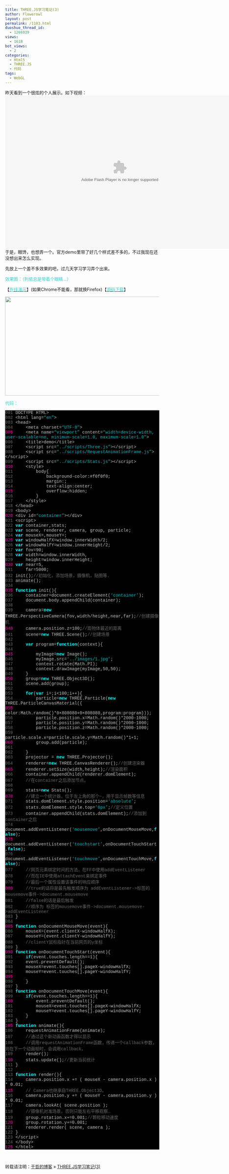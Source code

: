 ```yaml
---
title: THREE.JS学习笔记(3)
author: Flowerowl
layout: post
permalink: /1103.html
duoshuo_thread_id:
  - 1266939
views:
  - 1618
bot_views:
  - 2
categories:
  - Html5
  - THREE.JS
  - 代码
tags:
  - WebGL
---
```

  
昨天看到一个很炫的个人展示。如下视频：  
<embed src="http://player.youku.com/player.php/sid/XMjYzOTc4Mzc2/v.swf" allowFullScreen="true" quality="high" width="750" height="500" align="middle" allowScriptAccess="always" type="application/x-shockwave-flash">
</embed>于是，眼馋，也想弄一个。官方demo里带了好几个样式差不多的，不过我现在还没想出来怎么实现。

先放上一个差不多效果的吧，过几天学习学习弄个出来。

<span style="color: #33cccc;">效果图：（列侬总是带着个眼睛&#8230;）</span>

【<span style="color: #33cccc;"><a href="http://lazynight.me/z/three.js/3/demo.html" target="_blank"><span style="color: #33cccc;">在线演示</span></a></span>】(如果Chrome不能看，那就换Firefox)【<span style="color: #33cccc;"><a href="http://down.qiannao.com/space/file/flowerowl/-4e0a-4f20-5206-4eab/three.js-5b66-4e60-7b14-8bb03.rar/.page" target="_blank"><span style="color: #33cccc;">源码下载</span></a></span>】

[<img class="aligncenter size-full wp-image-1104" title="Lazynight | 夜阑" src="http://lazynight.me/wp-content/uploads/2011/12/16.jpg" alt="" width="616" height="323" />][1]

<span style="color: #33cccc;">代码：</span>

<div class="source" style="font-family: Consolas, 'Lucida Console', 'Courier New'; color: #c0c0c0; background-color: #000000;">
  <span style="color: #696969;">001</span> <span style="color: #c0c0c0;"><!</span><span style="color: #c0c0c0;">DOCTYPE</span> <span style="color: #c0c0c0;">HTML</span><span style="color: #c0c0c0;">></span><br /> <span style="color: #696969;">002</span> <span style="color: #c0c0c0;"><</span><span style="color: #c0c0c0;">html</span> <span style="color: #c0c0c0;">lang</span><span style="color: #c0c0c0;">=</span><span style="color: #00bbbb;">&#8220;en&#8221;</span><span style="color: #c0c0c0;">></span><br /> <span style="color: #696969;">003</span> <span style="color: #c0c0c0;"><</span><span style="color: #c0c0c0;">head</span><span style="color: #c0c0c0;">></span><br /> <span style="color: #696969;">004</span>     <span style="color: #c0c0c0;"><</span><span style="color: #c0c0c0;">meta</span> <span style="color: #c0c0c0;">charset</span><span style="color: #c0c0c0;">=</span><span style="color: #00bbbb;">&#8220;UTF-8&#8243;</span><span style="color: #c0c0c0;">></span><br /> <span style="color: #f810b0;">005</span>     <span style="color: #c0c0c0;"><</span><span style="color: #c0c0c0;">meta</span> <span style="color: #c0c0c0;">name</span><span style="color: #c0c0c0;">=</span><span style="color: #00bbbb;">&#8220;viewport&#8221;</span> <span style="color: #c0c0c0;">content</span><span style="color: #c0c0c0;">=</span><span style="color: #00bbbb;">&#8220;width=device-width, user-scalable=no, minimum-scale=1.0, maximum-scale=1.0&#8243;</span><span style="color: #c0c0c0;">></span><br /> <span style="color: #696969;">006</span>     <span style="color: #c0c0c0;"><</span><span style="color: #c0c0c0;">title</span><span style="color: #c0c0c0;">></span><span style="color: #c0c0c0;">demo</span><span style="color: #c0c0c0;"><</span><span style="color: #c0c0c0;">/title></span><br /> <span style="color: #696969;">007</span>     <span style="color: #c0c0c0;"><</span><span style="color: #c0c0c0;">script</span> <span style="color: #c0c0c0;">src</span><span style="color: #c0c0c0;">=</span><span style="color: #00bbbb;">&#8220;../scripts/Three.js&#8221;</span><span style="color: #c0c0c0;">><</span><span style="color: #c0c0c0;">/script></span><br /> <span style="color: #696969;">008</span>     <span style="color: #c0c0c0;"><</span><span style="color: #c0c0c0;">script</span> <span style="color: #c0c0c0;">src</span><span style="color: #c0c0c0;">=</span><span style="color: #00bbbb;">&#8220;../scripts/RequestAnimationFrame.js&#8221;</span><span style="color: #c0c0c0;">><</span><span style="color: #c0c0c0;">/script></span><br /> <span style="color: #696969;">009</span>     <span style="color: #c0c0c0;"><</span><span style="color: #c0c0c0;">script</span> <span style="color: #c0c0c0;">src</span><span style="color: #c0c0c0;">=</span><span style="color: #00bbbb;">&#8220;../scripts/Stats.js&#8221;</span><span style="color: #c0c0c0;">><</span><span style="color: #c0c0c0;">/script></span><br /> <span style="color: #f810b0;">010</span>     <span style="color: #c0c0c0;"><</span><span style="color: #c0c0c0;">style</span><span style="color: #c0c0c0;">></span><br /> <span style="color: #696969;">011</span>         <span style="color: #c0c0c0;">body</span><span style="color: #c0c0c0;">{</span><br /> <span style="color: #696969;">012</span>             <span style="color: #c0c0c0;">background</span><span style="color: #c0c0c0;">-</span><span style="color: #c0c0c0;">color</span><span style="color: #c0c0c0;">:</span><span style="color: #c0c0c0;">#</span><span style="color: #c0c0c0;">f0f0f0</span>;<br /> <span style="color: #696969;">013</span>             <span style="color: #c0c0c0;">margin</span><span style="color: #c0c0c0;">:</span><span style="color: #c0c0c0;"></span>;<br /> <span style="color: #696969;">014</span>             <span style="color: #c0c0c0;">text</span><span style="color: #c0c0c0;">-</span><span style="color: #c0c0c0;">align</span><span style="color: #c0c0c0;">:</span><span style="color: #c0c0c0;">center</span>;<br /> <span style="color: #f810b0;">015</span>             <span style="color: #c0c0c0;">overflow</span><span style="color: #c0c0c0;">:</span><span style="color: #c0c0c0;">hidden</span>;<br /> <span style="color: #696969;">016</span>         <span style="color: #c0c0c0;">}</span><br /> <span style="color: #696969;">017</span>     <span style="color: #c0c0c0;"><</span><span style="color: #c0c0c0;">/style></span><br /> <span style="color: #696969;">018</span> <span style="color: #c0c0c0;"><</span><span style="color: #c0c0c0;">/head></span><br /> <span style="color: #696969;">019</span> <span style="color: #c0c0c0;"><</span><span style="color: #c0c0c0;">body</span><span style="color: #c0c0c0;">></span><br /> <span style="color: #f810b0;">020</span> <span style="color: #c0c0c0;"><</span><span style="color: #c0c0c0;">div</span> <span style="color: #c0c0c0;">id</span><span style="color: #c0c0c0;">=</span><span style="color: #00bbbb;">&#8220;container&#8221;</span><span style="color: #c0c0c0;">><</span><span style="color: #c0c0c0;">/div></span><br /> <span style="color: #696969;">021</span> <span style="color: #c0c0c0;"><</span><span style="color: #c0c0c0;">script</span><span style="color: #c0c0c0;">></span><br /> <span style="color: #696969;">022</span> <span style="color: #00ffff; font-weight: bold;">var</span> <span style="color: #c0c0c0;">container</span><span style="color: #c0c0c0;">,</span><span style="color: #c0c0c0;">stats</span>;<br /> <span style="color: #696969;">023</span> <span style="color: #00ffff; font-weight: bold;">var</span> <span style="color: #c0c0c0;">scene</span><span style="color: #c0c0c0;">,</span> <span style="color: #c0c0c0;">renderer</span><span style="color: #c0c0c0;">,</span> <span style="color: #c0c0c0;">camera</span><span style="color: #c0c0c0;">,</span> <span style="color: #c0c0c0;">group</span><span style="color: #c0c0c0;">,</span> <span style="color: #c0c0c0;">particle</span>;<br /> <span style="color: #696969;">024</span> <span style="color: #00ffff; font-weight: bold;">var</span> <span style="color: #c0c0c0;">mouseX</span><span style="color: #c0c0c0;">=</span><span style="color: #c0c0c0;"></span><span style="color: #c0c0c0;">,</span><span style="color: #c0c0c0;">mouseY</span><span style="color: #c0c0c0;">=</span><span style="color: #c0c0c0;"></span>;<br /> <span style="color: #f810b0;">025</span> <span style="color: #00ffff; font-weight: bold;">var</span> <span style="color: #c0c0c0;">windowHalfX</span><span style="color: #c0c0c0;">=</span><span style="color: #c0c0c0;">window</span><span style="color: #c0c0c0;">.</span><span style="color: #c0c0c0;">innerWidth</span><span style="color: #c0c0c0;">/</span><span style="color: #c0c0c0;">2</span>;<br /> <span style="color: #696969;">026</span> <span style="color: #00ffff; font-weight: bold;">var</span> <span style="color: #c0c0c0;">windowHalfY</span><span style="color: #c0c0c0;">=</span><span style="color: #c0c0c0;">window</span><span style="color: #c0c0c0;">.</span><span style="color: #c0c0c0;">innerHeight</span><span style="color: #c0c0c0;">/</span><span style="color: #c0c0c0;">2</span>;<br /> <span style="color: #696969;">027</span> <span style="color: #00ffff; font-weight: bold;">var</span> <span style="color: #c0c0c0;">fov</span><span style="color: #c0c0c0;">=</span><span style="color: #c0c0c0;">90</span>;<br /> <span style="color: #696969;">028</span> <span style="color: #00ffff; font-weight: bold;">var</span> <span style="color: #c0c0c0;">width</span><span style="color: #c0c0c0;">=</span><span style="color: #c0c0c0;">window</span><span style="color: #c0c0c0;">.</span><span style="color: #c0c0c0;">innerWidth</span><span style="color: #c0c0c0;">,</span><br /> <span style="color: #696969;">029</span>     <span style="color: #c0c0c0;">height</span><span style="color: #c0c0c0;">=</span><span style="color: #c0c0c0;">window</span><span style="color: #c0c0c0;">.</span><span style="color: #c0c0c0;">innerHeight</span>;<br /> <span style="color: #f810b0;">030</span> <span style="color: #00ffff; font-weight: bold;">var</span> <span style="color: #c0c0c0;">near</span><span style="color: #c0c0c0;">=</span><span style="color: #c0c0c0;">5</span><span style="color: #c0c0c0;">,</span><br /> <span style="color: #696969;">031</span>     <span style="color: #c0c0c0;">far</span><span style="color: #c0c0c0;">=</span><span style="color: #c0c0c0;">5000</span>;<br /> <span style="color: #696969;">032</span> <span style="color: #c0c0c0;">init</span>();<span style="color: #696969;">//初始化，添加场景，摄像机，贴图等.</span><br /> <span style="color: #696969;">033</span> <span style="color: #c0c0c0;">animate</span>();<br /> <span style="color: #696969;">034</span><br /> <span style="color: #f810b0;">035</span> <span style="color: #00ffff; font-weight: bold;">function</span> <span style="color: #c0c0c0;">init</span><span style="color: #c0c0c0;">(){</span><br /> <span style="color: #696969;">036</span>     <span style="color: #c0c0c0;">container</span><span style="color: #c0c0c0;">=</span><span style="color: #c0c0c0;">document</span><span style="color: #c0c0c0;">.</span><span style="color: #c0c0c0;">createElement</span>(<span style="color: #00bbbb;">&#8216;container&#8217;</span>);<br /> <span style="color: #696969;">037</span>     <span style="color: #c0c0c0;">document</span><span style="color: #c0c0c0;">.</span><span style="color: #c0c0c0;">body</span><span style="color: #c0c0c0;">.</span><span style="color: #c0c0c0;">appendChild</span>(<span style="color: #c0c0c0;">container</span>);<br /> <span style="color: #696969;">038</span><br /> <span style="color: #696969;">039</span>     <span style="color: #c0c0c0;">camera</span><span style="color: #c0c0c0;">=</span><span style="color: #00ffff; font-weight: bold;">new</span> <span style="color: #c0c0c0;">THREE</span><span style="color: #c0c0c0;">.</span><span style="color: #c0c0c0;">PerspectiveCamera</span>(<span style="color: #c0c0c0;">fov</span><span style="color: #c0c0c0;">,</span><span style="color: #c0c0c0;">width</span><span style="color: #c0c0c0;">/</span><span style="color: #c0c0c0;">height</span><span style="color: #c0c0c0;">,</span><span style="color: #c0c0c0;">near</span><span style="color: #c0c0c0;">,</span><span style="color: #c0c0c0;">far</span>);<span style="color: #696969;">//创建摄像机</span><br /> <span style="color: #f810b0;">040</span>     <span style="color: #c0c0c0;">camera</span><span style="color: #c0c0c0;">.</span><span style="color: #c0c0c0;">position</span><span style="color: #c0c0c0;">.</span><span style="color: #c0c0c0;">z</span><span style="color: #c0c0c0;">=</span><span style="color: #c0c0c0;">100</span>;<span style="color: #696969;">//距物体最近的距离</span><br /> <span style="color: #696969;">041</span>     <span style="color: #c0c0c0;">scene</span><span style="color: #c0c0c0;">=</span><span style="color: #00ffff; font-weight: bold;">new</span> <span style="color: #c0c0c0;">THREE</span><span style="color: #c0c0c0;">.</span><span style="color: #c0c0c0;">Scene</span>();<span style="color: #696969;">//创建场景</span><br /> <span style="color: #696969;">042</span><br /> <span style="color: #696969;">043</span>     <span style="color: #00ffff; font-weight: bold;">var</span> <span style="color: #c0c0c0;">program</span><span style="color: #c0c0c0;">=</span><span style="color: #00ffff; font-weight: bold;">function</span>(<span style="color: #c0c0c0;">context</span><span style="color: #c0c0c0;">){</span><br /> <span style="color: #696969;">044</span><br /> <span style="color: #f810b0;">045</span>         <span style="color: #c0c0c0;">myImage</span><span style="color: #c0c0c0;">=</span><span style="color: #00ffff; font-weight: bold;">new</span> <span style="color: #c0c0c0;">Image</span>();<br /> <span style="color: #696969;">046</span>         <span style="color: #c0c0c0;">myImage</span><span style="color: #c0c0c0;">.</span><span style="color: #c0c0c0;">src</span><span style="color: #c0c0c0;">=</span><span style="color: #00bbbb;">&#8216;../images/1.jpg&#8217;</span>;<br /> <span style="color: #696969;">047</span>         <span style="color: #c0c0c0;">context</span><span style="color: #c0c0c0;">.</span><span style="color: #c0c0c0;">rotate</span>(<span style="color: #c0c0c0;">Math</span><span style="color: #c0c0c0;">.</span><span style="color: #c0c0c0;">PI</span>);<br /> <span style="color: #696969;">048</span>         <span style="color: #c0c0c0;">context</span><span style="color: #c0c0c0;">.</span><span style="color: #c0c0c0;">drawImage</span>(<span style="color: #c0c0c0;">myImage</span><span style="color: #c0c0c0;">,</span><span style="color: #c0c0c0;">50</span><span style="color: #c0c0c0;">,</span><span style="color: #c0c0c0;">50</span>);<br /> <span style="color: #696969;">049</span>     <span style="color: #c0c0c0;">}</span><br /> <span style="color: #f810b0;">050</span>     <span style="color: #c0c0c0;">group</span><span style="color: #c0c0c0;">=</span><span style="color: #00ffff; font-weight: bold;">new</span> <span style="color: #c0c0c0;">THREE</span><span style="color: #c0c0c0;">.</span><span style="color: #c0c0c0;">Object3D</span>();<br /> <span style="color: #696969;">051</span>     <span style="color: #c0c0c0;">scene</span><span style="color: #c0c0c0;">.</span><span style="color: #c0c0c0;">add</span>(<span style="color: #c0c0c0;">group</span>);<br /> <span style="color: #696969;">052</span><br /> <span style="color: #696969;">053</span>     <span style="color: #00ffff; font-weight: bold;">for</span>(<span style="color: #00ffff; font-weight: bold;">var</span> <span style="color: #c0c0c0;">i</span><span style="color: #c0c0c0;">=</span><span style="color: #c0c0c0;"></span>;<span style="color: #c0c0c0;">i</span><span style="color: #c0c0c0;"><</span><span style="color: #c0c0c0;">100</span>;<span style="color: #c0c0c0;">i</span><span style="color: #c0c0c0;">++</span><span style="color: #c0c0c0;">){</span><br /> <span style="color: #696969;">054</span>         <span style="color: #c0c0c0;">particle</span><span style="color: #c0c0c0;">=</span><span style="color: #00ffff; font-weight: bold;">new</span> <span style="color: #c0c0c0;">THREE</span><span style="color: #c0c0c0;">.</span><span style="color: #c0c0c0;">Particle</span>(<span style="color: #00ffff; font-weight: bold;">new</span> <span style="color: #c0c0c0;">THREE</span><span style="color: #c0c0c0;">.</span><span style="color: #c0c0c0;">ParticleCanvasMaterial</span><span style="color: #c0c0c0;">({</span><br /> <span style="color: #f810b0;">055</span>         <span style="color: #c0c0c0;">color</span><span style="color: #c0c0c0;">:</span><span style="color: #c0c0c0;">Math</span><span style="color: #c0c0c0;">.</span><span style="color: #c0c0c0;">random</span>()<span style="color: #c0c0c0;">*</span><span style="color: #c0c0c0;">0&#215;808080</span><span style="color: #c0c0c0;">+</span><span style="color: #c0c0c0;">0&#215;808080</span><span style="color: #c0c0c0;">,</span><span style="color: #c0c0c0;">program</span><span style="color: #c0c0c0;">:</span><span style="color: #c0c0c0;">program</span><span style="color: #c0c0c0;">}));</span><br /> <span style="color: #696969;">056</span>         <span style="color: #c0c0c0;">particle</span><span style="color: #c0c0c0;">.</span><span style="color: #c0c0c0;">position</span><span style="color: #c0c0c0;">.</span><span style="color: #c0c0c0;">x</span><span style="color: #c0c0c0;">=</span><span style="color: #c0c0c0;">Math</span><span style="color: #c0c0c0;">.</span><span style="color: #c0c0c0;">random</span>()<span style="color: #c0c0c0;">*</span><span style="color: #c0c0c0;">2000</span><span style="color: #c0c0c0;">-</span><span style="color: #c0c0c0;">1000</span>;<br /> <span style="color: #696969;">057</span>         <span style="color: #c0c0c0;">particle</span><span style="color: #c0c0c0;">.</span><span style="color: #c0c0c0;">position</span><span style="color: #c0c0c0;">.</span><span style="color: #c0c0c0;">y</span><span style="color: #c0c0c0;">=</span><span style="color: #c0c0c0;">Math</span><span style="color: #c0c0c0;">.</span><span style="color: #c0c0c0;">random</span>()<span style="color: #c0c0c0;">*</span><span style="color: #c0c0c0;">2000</span><span style="color: #c0c0c0;">-</span><span style="color: #c0c0c0;">1000</span>;<br /> <span style="color: #696969;">058</span>         <span style="color: #c0c0c0;">particle</span><span style="color: #c0c0c0;">.</span><span style="color: #c0c0c0;">position</span><span style="color: #c0c0c0;">.</span><span style="color: #c0c0c0;">z</span><span style="color: #c0c0c0;">=</span><span style="color: #c0c0c0;">Math</span><span style="color: #c0c0c0;">.</span><span style="color: #c0c0c0;">random</span>()<span style="color: #c0c0c0;">*</span><span style="color: #c0c0c0;">2000</span><span style="color: #c0c0c0;">-</span><span style="color: #c0c0c0;">1000</span>;<br /> <span style="color: #696969;">059</span>         <span style="color: #c0c0c0;">particle</span><span style="color: #c0c0c0;">.</span><span style="color: #c0c0c0;">scale</span><span style="color: #c0c0c0;">.</span><span style="color: #c0c0c0;">x</span><span style="color: #c0c0c0;">=</span><span style="color: #c0c0c0;">particle</span><span style="color: #c0c0c0;">.</span><span style="color: #c0c0c0;">scale</span><span style="color: #c0c0c0;">.</span><span style="color: #c0c0c0;">y</span><span style="color: #c0c0c0;">=</span><span style="color: #c0c0c0;">Math</span><span style="color: #c0c0c0;">.</span><span style="color: #c0c0c0;">random</span>()<span style="color: #c0c0c0;">*</span><span style="color: #c0c0c0;">1</span><span style="color: #c0c0c0;">+</span><span style="color: #c0c0c0;">1</span>;<br /> <span style="color: #f810b0;">060</span>         <span style="color: #c0c0c0;">group</span><span style="color: #c0c0c0;">.</span><span style="color: #c0c0c0;">add</span>(<span style="color: #c0c0c0;">particle</span>);<br /> <span style="color: #696969;">061</span><br /> <span style="color: #696969;">062</span>     <span style="color: #c0c0c0;">}</span><br /> <span style="color: #696969;">063</span>     <span style="color: #c0c0c0;">projector</span> <span style="color: #c0c0c0;">=</span> <span style="color: #00ffff; font-weight: bold;">new</span> <span style="color: #c0c0c0;">THREE</span><span style="color: #c0c0c0;">.</span><span style="color: #c0c0c0;">Projector</span>();<br /> <span style="color: #696969;">064</span>     <span style="color: #c0c0c0;">renderer</span><span style="color: #c0c0c0;">=</span><span style="color: #00ffff; font-weight: bold;">new</span> <span style="color: #c0c0c0;">THREE</span><span style="color: #c0c0c0;">.</span><span style="color: #c0c0c0;">CanvasRenderer</span>();<span style="color: #696969;">//创建渲染器</span><br /> <span style="color: #f810b0;">065</span>     <span style="color: #c0c0c0;">renderer</span><span style="color: #c0c0c0;">.</span><span style="color: #c0c0c0;">setSize</span>(<span style="color: #c0c0c0;">width</span><span style="color: #c0c0c0;">,</span><span style="color: #c0c0c0;">height</span>);<span style="color: #696969;">//渲染面积</span><br /> <span style="color: #696969;">066</span>     <span style="color: #c0c0c0;">container</span><span style="color: #c0c0c0;">.</span><span style="color: #c0c0c0;">appendChild</span>(<span style="color: #c0c0c0;">renderer</span><span style="color: #c0c0c0;">.</span><span style="color: #c0c0c0;">domElement</span>);<br /> <span style="color: #696969;">067</span>     <span style="color: #696969;">//在container之后添加节点。</span><br /> <span style="color: #696969;">068</span><br /> <span style="color: #696969;">069</span>     <span style="color: #c0c0c0;">stats</span><span style="color: #c0c0c0;">=</span><span style="color: #00ffff; font-weight: bold;">new</span> <span style="color: #c0c0c0;">Stats</span>();<br /> <span style="color: #f810b0;">070</span>     <span style="color: #696969;">//建立一个统计器，位于左上角的那个~，用于显示帧数等信息</span><br /> <span style="color: #696969;">071</span>     <span style="color: #c0c0c0;">stats</span><span style="color: #c0c0c0;">.</span><span style="color: #c0c0c0;">domElement</span><span style="color: #c0c0c0;">.</span><span style="color: #c0c0c0;">style</span><span style="color: #c0c0c0;">.</span><span style="color: #c0c0c0;">position</span><span style="color: #c0c0c0;">=</span><span style="color: #00bbbb;">&#8216;absolute&#8217;</span>;<br /> <span style="color: #696969;">072</span>     <span style="color: #c0c0c0;">stats</span><span style="color: #c0c0c0;">.</span><span style="color: #c0c0c0;">domElement</span><span style="color: #c0c0c0;">.</span><span style="color: #c0c0c0;">style</span><span style="color: #c0c0c0;">.</span><span style="color: #c0c0c0;">top</span><span style="color: #c0c0c0;">=</span><span style="color: #00bbbb;">&#8217;0px&#8217;</span>;<span style="color: #696969;">//定义位置</span><br /> <span style="color: #696969;">073</span>     <span style="color: #c0c0c0;">container</span><span style="color: #c0c0c0;">.</span><span style="color: #c0c0c0;">appendChild</span>(<span style="color: #c0c0c0;">stats</span><span style="color: #c0c0c0;">.</span><span style="color: #c0c0c0;">domElement</span>);<span style="color: #696969;">//添加到container之后</span><br /> <span style="color: #696969;">074</span>     <span style="color: #c0c0c0;">document</span><span style="color: #c0c0c0;">.</span><span style="color: #c0c0c0;">addEventListener</span>(<span style="color: #00bbbb;">&#8216;mousemove&#8217;</span><span style="color: #c0c0c0;">,</span><span style="color: #c0c0c0;">onDocumentMouseMove</span><span style="color: #c0c0c0;">,</span><span style="color: #00ffff; font-weight: bold;">false</span>);<br /> <span style="color: #f810b0;">075</span>     <span style="color: #c0c0c0;">document</span><span style="color: #c0c0c0;">.</span><span style="color: #c0c0c0;">addEventListener</span>(<span style="color: #00bbbb;">&#8216;touchstart&#8217;</span><span style="color: #c0c0c0;">,</span><span style="color: #c0c0c0;">onDocumentTouchStart</span><span style="color: #c0c0c0;">,</span><span style="color: #00ffff; font-weight: bold;">false</span>);<br /> <span style="color: #696969;">076</span>     <span style="color: #c0c0c0;">document</span><span style="color: #c0c0c0;">.</span><span style="color: #c0c0c0;">addEventListener</span>(<span style="color: #00bbbb;">&#8216;touchmove&#8217;</span><span style="color: #c0c0c0;">,</span><span style="color: #c0c0c0;">onDocumentTouchMove</span><span style="color: #c0c0c0;">,</span><span style="color: #00ffff; font-weight: bold;">false</span>);<br /> <span style="color: #696969;">077</span>     <span style="color: #696969;">//网页元素绑定时间的方法，在FF中使用addEventListener</span><br /> <span style="color: #696969;">078</span>     <span style="color: #696969;">//而在IE中使用attachEvent来绑定事件</span><br /> <span style="color: #696969;">079</span>     <span style="color: #696969;">//最后一个属性设置该事件的响应顺序</span><br /> <span style="color: #f810b0;">080</span>     <span style="color: #696969;">//true的话将是最先触发顺序为 addEventListener->标签的mousemove事件->document.mousemove　</span><br /> <span style="color: #696969;">081</span>     <span style="color: #696969;">//false的话是最后触发</span><br /> <span style="color: #696969;">082</span>     <span style="color: #696969;">//顺序为 标签的mousemove事件->document.mousemove->addEventListener</span><br /> <span style="color: #696969;">083</span> <span style="color: #c0c0c0;">}</span><br /> <span style="color: #696969;">084</span><br /> <span style="color: #f810b0;">085</span> <span style="color: #00ffff; font-weight: bold;">function</span> <span style="color: #c0c0c0;">onDocumentMouseMove</span>(<span style="color: #c0c0c0;">event</span><span style="color: #c0c0c0;">){</span><br /> <span style="color: #696969;">086</span>     <span style="color: #c0c0c0;">mouseX</span><span style="color: #c0c0c0;">=</span>(<span style="color: #c0c0c0;">event</span><span style="color: #c0c0c0;">.</span><span style="color: #c0c0c0;">clientX</span><span style="color: #c0c0c0;">-</span><span style="color: #c0c0c0;">windowHalfX</span>);<br /> <span style="color: #696969;">087</span>     <span style="color: #c0c0c0;">mouseY</span><span style="color: #c0c0c0;">=</span>(<span style="color: #c0c0c0;">event</span><span style="color: #c0c0c0;">.</span><span style="color: #c0c0c0;">clientY</span><span style="color: #c0c0c0;">-</span><span style="color: #c0c0c0;">windowHalfY</span>);<br /> <span style="color: #696969;">088</span>     <span style="color: #696969;">//clientY鼠标指针在当前网页的y坐标</span><br /> <span style="color: #696969;">089</span> <span style="color: #c0c0c0;">}</span><br /> <span style="color: #f810b0;">090</span> <span style="color: #00ffff; font-weight: bold;">function</span> <span style="color: #c0c0c0;">onDocumentTouchStart</span>(<span style="color: #c0c0c0;">event</span><span style="color: #c0c0c0;">){</span><br /> <span style="color: #696969;">091</span>     <span style="color: #00ffff; font-weight: bold;">if</span>(<span style="color: #c0c0c0;">event</span><span style="color: #c0c0c0;">.</span><span style="color: #c0c0c0;">touches</span><span style="color: #c0c0c0;">.</span><span style="color: #c0c0c0;">length</span><span style="color: #c0c0c0;">==</span><span style="color: #c0c0c0;">1</span><span style="color: #c0c0c0;">){</span><br /> <span style="color: #696969;">092</span>     <span style="color: #c0c0c0;">event</span><span style="color: #c0c0c0;">.</span><span style="color: #c0c0c0;">preventDefault</span>();<br /> <span style="color: #696969;">093</span>     <span style="color: #c0c0c0;">mouseX</span><span style="color: #c0c0c0;">=</span><span style="color: #c0c0c0;">event</span><span style="color: #c0c0c0;">.</span><span style="color: #c0c0c0;">touches</span><span style="color: #c0c0c0;">[</span><span style="color: #c0c0c0;"></span><span style="color: #c0c0c0;">].</span><span style="color: #c0c0c0;">pageX</span><span style="color: #c0c0c0;">-</span><span style="color: #c0c0c0;">windowHalfX</span>;<br /> <span style="color: #696969;">094</span>     <span style="color: #c0c0c0;">mouseY</span><span style="color: #c0c0c0;">=</span><span style="color: #c0c0c0;">event</span><span style="color: #c0c0c0;">.</span><span style="color: #c0c0c0;">touches</span><span style="color: #c0c0c0;">[</span><span style="color: #c0c0c0;"></span><span style="color: #c0c0c0;">].</span><span style="color: #c0c0c0;">pageY</span><span style="color: #c0c0c0;">-</span><span style="color: #c0c0c0;">windowHalfY</span>;<br /> <span style="color: #f810b0;">095</span><br /> <span style="color: #696969;">096</span>     <span style="color: #c0c0c0;">}</span><br /> <span style="color: #696969;">097</span> <span style="color: #c0c0c0;">}</span><br /> <span style="color: #696969;">098</span> <span style="color: #00ffff; font-weight: bold;">function</span> <span style="color: #c0c0c0;">onDocumentTouchMove</span>(<span style="color: #c0c0c0;">event</span><span style="color: #c0c0c0;">){</span><br /> <span style="color: #696969;">099</span>     <span style="color: #00ffff; font-weight: bold;">if</span>(<span style="color: #c0c0c0;">event</span><span style="color: #c0c0c0;">.</span><span style="color: #c0c0c0;">touches</span><span style="color: #c0c0c0;">.</span><span style="color: #c0c0c0;">length</span><span style="color: #c0c0c0;">==</span><span style="color: #c0c0c0;">1</span><span style="color: #c0c0c0;">){</span><br /> <span style="color: #f810b0;">100</span>         <span style="color: #c0c0c0;">event</span><span style="color: #c0c0c0;">.</span><span style="color: #c0c0c0;">preventDefault</span>();<br /> <span style="color: #696969;">101</span>         <span style="color: #c0c0c0;">mouseX</span><span style="color: #c0c0c0;">=</span><span style="color: #c0c0c0;">event</span><span style="color: #c0c0c0;">.</span><span style="color: #c0c0c0;">touches</span><span style="color: #c0c0c0;">[</span><span style="color: #c0c0c0;"></span><span style="color: #c0c0c0;">].</span><span style="color: #c0c0c0;">pageX</span><span style="color: #c0c0c0;">-</span><span style="color: #c0c0c0;">windowHalfX</span>;<br /> <span style="color: #696969;">102</span>         <span style="color: #c0c0c0;">mouseY</span><span style="color: #c0c0c0;">=</span><span style="color: #c0c0c0;">event</span><span style="color: #c0c0c0;">.</span><span style="color: #c0c0c0;">touches</span><span style="color: #c0c0c0;">[</span><span style="color: #c0c0c0;"></span><span style="color: #c0c0c0;">].</span><span style="color: #c0c0c0;">pageY</span><span style="color: #c0c0c0;">-</span><span style="color: #c0c0c0;">windowHalfY</span>;<br /> <span style="color: #696969;">103</span>     <span style="color: #c0c0c0;">}</span><br /> <span style="color: #696969;">104</span> <span style="color: #c0c0c0;">}</span><br /> <span style="color: #f810b0;">105</span> <span style="color: #00ffff; font-weight: bold;">function</span> <span style="color: #c0c0c0;">animate</span><span style="color: #c0c0c0;">(){</span><br /> <span style="color: #696969;">106</span>     <span style="color: #c0c0c0;">requestAnimationFrame</span>(<span style="color: #c0c0c0;">animate</span>);<br /> <span style="color: #696969;">107</span>     <span style="color: #696969;">//通过这个新动画函数才得以显示</span><br /> <span style="color: #696969;">108</span>     <span style="color: #696969;">//调用requestAnimationFrame函数，传递一个callback参数，则在下一个动画帧时，会调用callback。 </span><br /> <span style="color: #696969;">109</span>     <span style="color: #c0c0c0;">render</span>();<br /> <span style="color: #f810b0;">110</span>     <span style="color: #c0c0c0;">stats</span><span style="color: #c0c0c0;">.</span><span style="color: #c0c0c0;">update</span>();<span style="color: #696969;">//更新当前统计</span><br /> <span style="color: #696969;">111</span> <span style="color: #c0c0c0;">}</span><br /> <span style="color: #696969;">112</span><br /> <span style="color: #696969;">113</span> <span style="color: #00ffff; font-weight: bold;">function</span> <span style="color: #c0c0c0;">render</span><span style="color: #c0c0c0;">(){</span><br /> <span style="color: #696969;">114</span>     <span style="color: #c0c0c0;">camera</span><span style="color: #c0c0c0;">.</span><span style="color: #c0c0c0;">position</span><span style="color: #c0c0c0;">.</span><span style="color: #c0c0c0;">x</span> <span style="color: #c0c0c0;">+=</span> ( <span style="color: #c0c0c0;">mouseX</span> <span style="color: #c0c0c0;">-</span> <span style="color: #c0c0c0;">camera</span><span style="color: #c0c0c0;">.</span><span style="color: #c0c0c0;">position</span><span style="color: #c0c0c0;">.</span><span style="color: #c0c0c0;">x</span> ) <span style="color: #c0c0c0;">*</span> <span style="color: #c0c0c0;">0.01</span>;<br /> <span style="color: #f810b0;">115</span>     <span style="color: #696969;">// Camera也继承自THREE.Object3D。</span><br /> <span style="color: #696969;">116</span>     <span style="color: #c0c0c0;">camera</span><span style="color: #c0c0c0;">.</span><span style="color: #c0c0c0;">position</span><span style="color: #c0c0c0;">.</span><span style="color: #c0c0c0;">y</span> <span style="color: #c0c0c0;">+=</span> ( <span style="color: #c0c0c0;">mouseY</span> <span style="color: #c0c0c0;">-</span> <span style="color: #c0c0c0;">camera</span><span style="color: #c0c0c0;">.</span><span style="color: #c0c0c0;">position</span><span style="color: #c0c0c0;">.</span><span style="color: #c0c0c0;">y</span> ) <span style="color: #c0c0c0;">*</span> <span style="color: #c0c0c0;">0.01</span>;<br /> <span style="color: #696969;">117</span>     <span style="color: #c0c0c0;">camera</span><span style="color: #c0c0c0;">.</span><span style="color: #c0c0c0;">lookAt</span>( <span style="color: #c0c0c0;">scene</span><span style="color: #c0c0c0;">.</span><span style="color: #c0c0c0;">position</span> );<br /> <span style="color: #696969;">118</span>     <span style="color: #696969;">//摄像机对准场景，否则只能左右平移观察&#8230;</span><br /> <span style="color: #696969;">119</span>     <span style="color: #c0c0c0;">group</span><span style="color: #c0c0c0;">.</span><span style="color: #c0c0c0;">rotation</span><span style="color: #c0c0c0;">.</span><span style="color: #c0c0c0;">x</span><span style="color: #c0c0c0;">+=</span><span style="color: #c0c0c0;">0.001</span>;<span style="color: #696969;">//颗粒移动速度</span><br /> <span style="color: #f810b0;">120</span>     <span style="color: #c0c0c0;">group</span><span style="color: #c0c0c0;">.</span><span style="color: #c0c0c0;">rotation</span><span style="color: #c0c0c0;">.</span><span style="color: #c0c0c0;">y</span><span style="color: #c0c0c0;">+=</span><span style="color: #c0c0c0;">0.001</span>;<br /> <span style="color: #696969;">121</span>     <span style="color: #c0c0c0;">renderer</span><span style="color: #c0c0c0;">.</span><span style="color: #c0c0c0;">render</span>( <span style="color: #c0c0c0;">scene</span><span style="color: #c0c0c0;">,</span> <span style="color: #c0c0c0;">camera</span> );<br /> <span style="color: #696969;">122</span> <span style="color: #c0c0c0;">}</span><br /> <span style="color: #696969;">123</span> <span style="color: #c0c0c0;"><</span><span style="color: #c0c0c0;">/script></span><br /> <span style="color: #696969;">124</span> <span style="color: #c0c0c0;"><</span><span style="color: #c0c0c0;">/body></span><br /> <span style="color: #f810b0;">125</span> <span style="color: #c0c0c0;"><</span><span style="color: #c0c0c0;">/html></span>
</div>

&nbsp;

转载请注明：[于哲的博客][2] &raquo; [THREE.JS学习笔记(3)][3]

 [1]: http://lazynight.me/wp-content/uploads/2011/12/16.jpg
 [2]: http://localhost/wordpress
 [3]: http://localhost/wordpress/1103.html